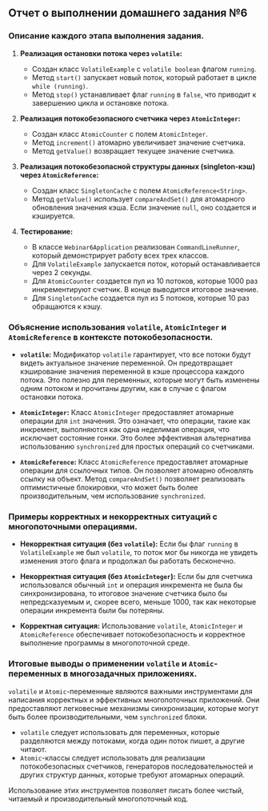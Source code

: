 ## Отчет о выполнении домашнего задания №6

### Описание каждого этапа выполнения задания.

1.  **Реализация остановки потока через `volatile`:**
    *   Создан класс `VolatileExample` с `volatile boolean` флагом `running`.
    *   Метод `start()` запускает новый поток, который работает в цикле `while (running)`.
    *   Метод `stop()` устанавливает флаг `running` в `false`, что приводит к завершению цикла и остановке потока.

2.  **Реализация потокобезопасного счетчика через `AtomicInteger`:**
    *   Создан класс `AtomicCounter` с полем `AtomicInteger`.
    *   Метод `increment()` атомарно увеличивает значение счетчика.
    *   Метод `getValue()` возвращает текущее значение счетчика.

3.  **Реализация потокобезопасной структуры данных (singleton-кэш) через `AtomicReference`:**
    *   Создан класс `SingletonCache` с полем `AtomicReference<String>`.
    *   Метод `getValue()` использует `compareAndSet()` для атомарного обновления значения кэша. Если значение `null`, оно создается и кэшируется.

4.  **Тестирование:**
    *   В классе `Webinar6Application` реализован `CommandLineRunner`, который демонстрирует работу всех трех классов.
    *   Для `VolatileExample` запускается поток, который останавливается через 2 секунды.
    *   Для `AtomicCounter` создается пул из 10 потоков, которые 1000 раз инкрементируют счетчик. В конце выводится итоговое значение.
    *   Для `SingletonCache` создается пул из 5 потоков, которые 10 раз обращаются к кэшу.

### Объяснение использования `volatile`, `AtomicInteger` и `AtomicReference` в контексте потокобезопасности.

*   **`volatile`:** Модификатор `volatile` гарантирует, что все потоки будут видеть актуальное значение переменной. Он предотвращает кэширование значения переменной в кэше процессора каждого потока. Это полезно для переменных, которые могут быть изменены одним потоком и прочитаны другим, как в случае с флагом остановки потока.

*   **`AtomicInteger`:** Класс `AtomicInteger` предоставляет атомарные операции для `int` значения. Это означает, что операции, такие как инкремент, выполняются как одна неделимая операция, что исключает состояние гонки. Это более эффективная альтернатива использованию `synchronized` для простых операций со счетчиками.

*   **`AtomicReference`:** Класс `AtomicReference` предоставляет атомарные операции для ссылочных типов. Он позволяет атомарно обновлять ссылку на объект. Метод `compareAndSet()` позволяет реализовать оптимистичные блокировки, что может быть более производительным, чем использование `synchronized`.

### Примеры корректных и некорректных ситуаций с многопоточными операциями.

*   **Некорректная ситуация (без `volatile`):** Если бы флаг `running` в `VolatileExample` не был `volatile`, то поток мог бы никогда не увидеть изменения этого флага и продолжал бы работать бесконечно.

*   **Некорректная ситуация (без `AtomicInteger`):** Если бы для счетчика использовался обычный `int` и операция инкремента не была бы синхронизирована, то итоговое значение счетчика было бы непредсказуемым и, скорее всего, меньше 1000, так как некоторые операции инкремента были бы потеряны.

*   **Корректная ситуация:** Использование `volatile`, `AtomicInteger` и `AtomicReference` обеспечивает потокобезопасность и корректное выполнение программы в многопоточной среде.

### Итоговые выводы о применении `volatile` и `Atomic`-переменных в многозадачных приложениях.

`volatile` и `Atomic`-переменные являются важными инструментами для написания корректных и эффективных многопоточных приложений. Они предоставляют легковесные механизмы синхронизации, которые могут быть более производительными, чем `synchronized` блоки.

*   `volatile` следует использовать для переменных, которые разделяются между потоками, когда один поток пишет, а другие читают.
*   `Atomic`-классы следует использовать для реализации потокобезопасных счетчиков, генераторов последовательностей и других структур данных, которые требуют атомарных операций.

Использование этих инструментов позволяет писать более чистый, читаемый и производительный многопоточный код.
